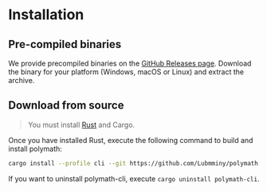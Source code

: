 # Installation

## Pre-compiled binaries

We provide precompiled binaries on the [GitHub Releases page](https://github.com/Lubmminy/polymath/releases).
Download the binary for your platform (Windows, macOS or Linux) and extract the archive.

## Download from source
> You must install [Rust](https://www.rust-lang.org/tools/install) and Cargo.

Once you have installed Rust, execute the following command to build and install polymath:
```bash
cargo install --profile cli --git https://github.com/Lubmminy/polymath polymath-cli
```

If you want to uninstall polymath-cli, execute `cargo uninstall polymath-cli`.